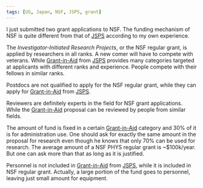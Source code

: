 ```yaml
---
tags: [US, Japan, NSF, JSPS, grant]
---
```


I just submitted two grant applications to NSF. The funding mechanism of NSF is 
quite different from that of [JSPS] according to my own experience.

The *Investigator-Initiated Research Projects*, or the NSF regular grant, is 
applied by researchers in all ranks. A new comer will have to compete with 
veterans.  While [Grant-in-Aid] from [JSPS] provides many categories targeted 
at applicants with different ranks and experience. People compete with their 
fellows in similar ranks.

Postdocs are not qualified to apply for the NSF regular grant, while they can 
apply for [Grant-in-Aid] from [JSPS].

Reviewers are definitely experts in the field for NSF grant applications. While 
the [Grant-in-Aid] proposal can be reviewed by people from similar fields.

The amount of fund is fixed in a certain [Grant-in-Aid] category and 30% of it 
is for administration use. One should ask for exactly the same amount in the 
proposal for research even though he knows that only 70% can be used for 
research. The average amount of a NSF PHYS regular grant is ~$100k/year. But 
one can ask more than that as long as it is justified.

Personnel is not included in [Grant-in-Aid] from [JSPS], while it is included 
in NSF regular grant. Actually, a large portion of the fund goes to personnel, 
leaving just small amount for equipment.

[JSPS]:http://www.jsps.go.jp/english/
[Grant-in-Aid]:https://www.jsps.go.jp/english/e-grants/
